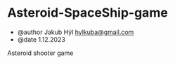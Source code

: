 # Asteroid-SpaceShip-game

* @author Jakub Hýl <hylkuba@gmail.com>
* @date 1.12.2023

Asteroid shooter game